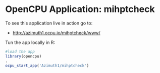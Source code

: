 # OpenCPU Application: mihptcheck

To see this application live in action go to:
  
- http://azimuth1.ocpu.io/mihptcheck/www/

Tun the app locally in R:
  ```r
#load the app
library(opencpu)
.
ocpu_start_app('Azimuth1/mihptcheck')
```

